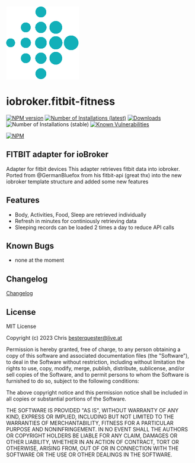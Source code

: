 ![Logo](admin/fitbit-fitness.png)
# iobroker.fitbit-fitness
[![NPM version](https://img.shields.io/npm/v/iobroker.fitbit-fitness.svg)](https://www.npmjs.com/package/iobroker.fitbit-fitness)
[![Number of Installations (latest)](https://iobroker.live/badges/fitbit-fitness-installed.svg)](https://iobroker.live/badges/fitbit-fitness-installed.svg)
[![Downloads](https://img.shields.io/npm/dm/iobroker.fitbit-fitness)](https://www.npmjs.com/package/iobroker.fitbit-fitness)
![Number of Installations (stable)](https://iobroker.live/badges/fitbit-fitness.svg)
[![Known Vulnerabilities](https://snyk.io/test/github/Chris-656/iobroker.fitbit-fitness/badge.svg)](https://app.snyk.io/org/Chris-656/iobroker.fitbit-fitness)

[![NPM](https://nodei.co/npm/iobroker.fitbit-fitness.png?downloads=true)](https://nodei.co/npm/iobroker.fitbit-fitness/)
## FITBIT adapter for ioBroker

Adapter for fitbit devices
This adapter retrieves fitbit data into iobroker. Ported from @GermanBluefox  from his fitbit-api (great thx) into the new iobroker template structure and added some new features

## Features
- Body, Activities, Food, Sleep are retrieved individually
- Refresh in minutes for continiously retrieving data
- Sleeping records can be loaded 2 times a day to reduce API calls

## Known Bugs
- none at the moment

## Changelog
[Changelog](./CHANGELOG.md)

## License
MIT License

Copyright (c) 2023 Chris <besterquester@live.at>

Permission is hereby granted, free of charge, to any person obtaining a copy
of this software and associated documentation files (the "Software"), to deal
in the Software without restriction, including without limitation the rights
to use, copy, modify, merge, publish, distribute, sublicense, and/or sell
copies of the Software, and to permit persons to whom the Software is
furnished to do so, subject to the following conditions:

The above copyright notice and this permission notice shall be included in all
copies or substantial portions of the Software.

THE SOFTWARE IS PROVIDED "AS IS", WITHOUT WARRANTY OF ANY KIND, EXPRESS OR
IMPLIED, INCLUDING BUT NOT LIMITED TO THE WARRANTIES OF MERCHANTABILITY,
FITNESS FOR A PARTICULAR PURPOSE AND NONINFRINGEMENT. IN NO EVENT SHALL THE
AUTHORS OR COPYRIGHT HOLDERS BE LIABLE FOR ANY CLAIM, DAMAGES OR OTHER
LIABILITY, WHETHER IN AN ACTION OF CONTRACT, TORT OR OTHERWISE, ARISING FROM,
OUT OF OR IN CONNECTION WITH THE SOFTWARE OR THE USE OR OTHER DEALINGS IN THE
SOFTWARE.